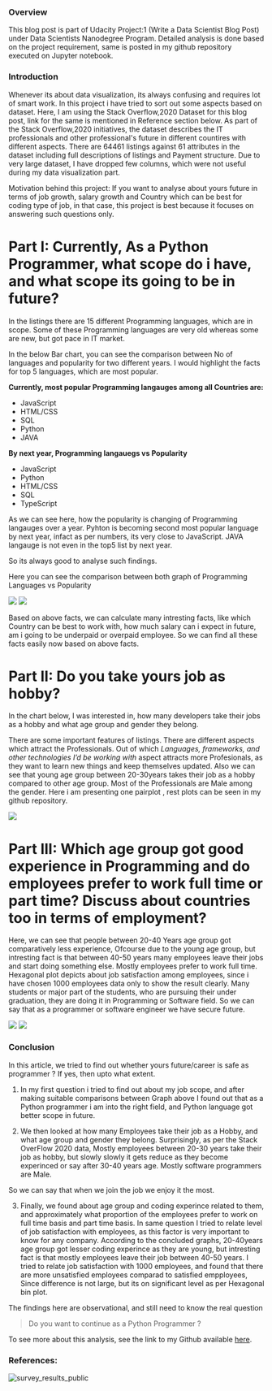 
### Overview
This blog post is part of Udacity Project:1 (Write a Data Scientist Blog Post) under Data Scientists Nanodegree Program. Detailed analysis is done based on the project requirement, same is posted in my github repository executed on Jupyter notebook.

### Introduction
Whenever its about data visualization, its always confusing and requires lot of smart work. In this project i have tried to sort out some aspects based on dataset.
Here, I am using the Stack Overflow,2020 Dataset for this blog post, link for the same is mentioned in Reference section below. As part of the Stack Overflow,2020 initiatives, the dataset describes the IT professionals and other professional's future in different countires with different aspects. There are 64461 listings against 61 attributes in the dataset including full descriptions of listings and Payment structure. Due to very large dataset, I have dropped few columns, which were not useful during my data visualization part. 

Motivation behind this project:
If you want to analyse about yours future in terms of job growth, salary growth and Country which can be best for coding type of job, in that case, this project is best because it focuses on answering such questions only.

# Part I: Currently, As a Python Programmer, what scope do i have, and what scope its going to be in future?
 
In the listings there are 15 different Programming languages, which are in scope. Some of these Programming languages are very old whereas some are new, but got pace in IT market.

In the below Bar chart, you can see the comparison between No of languages and popularity for two different years. I would highlight the facts for top 5 languages, which are most popular.

**Currently, most popular Programming langauges among all Countries are:**
* JavaScript
* HTML/CSS
* SQL
* Python
* JAVA

**By next year, Programming langauegs vs Popularity**
* JavaScript
* Python
* HTML/CSS
* SQL
* TypeScript

As we can see here, how the popularity is changing of Programming langauges over a year. 
Pyhton is becoming second most popular language by next year, infact as per numbers, its very close to JavaScript. JAVA langauge is not even in the top5 list by next year.

So its always good to analyse such findings. 
 

Here you can see the comparison between both graph of Programming Languages vs Popularity

![](a1.PNG)
![](a1_1.PNG)

Based on above facts, we can calculate many intresting facts, like which Country can be best to work with, how much salary can i expect in future, am i going to be underpaid or overpaid employee. So we can find all these facts easily now based on above facts.

# Part II: Do you take yours job as hobby?
In the chart below, I was interested in, how many developers take their jobs as a hobby and what age group and gender they belong.  

There are some important features of listings. There are different aspects which attract the Professionals. Out of which *Languages, frameworks, and other technologies I’d be working with* aspect attracts more Profesionals, as they want to learn new things and keep themselves updated. 
Also we can see that young age group between 20-30years takes their job as a hobby compared to other age group.
Most of the Professionals are Male among the gender.
Here i am presenting one pairplot , rest plots can be seen in my github repository.

 

![](a2.PNG)

# Part III: Which age group got good experience in Programming and do employees prefer to work full time or part time? Discuss about countries too in terms of employment?

Here, we can see that people between 20-40 Years age group got comparatively less experience, Ofcourse due to the young age group, but intresting fact is that between 40-50 years many employees leave their jobs and start doing something else. Mostly employees prefer to work full time. 
Hexagonal plot depicts about job satisfaction among employees, since i have chosen 1000 employees data only to show the result clearly.
Many students or major part of the students, who are pursuing their under graduation, they are doing it in Programming or Software field. So we can say that as a programmer or software engineer we have secure future.

![](3_1.PNG)
![](3_2.PNG)


### Conclusion
In this article, we tried to find out whether yours future/career is safe as programmer ? If yes, then upto what extent.

1. In my first question i tried to find out about my job scope, and after making suitable comparisons between Graph above I found out that as a Python programmer i am into the right field, and Python language got better scope in future.

2. We then looked at how many Employees take their job as a Hobby, and what age group and gender they belong.
Surprisingly, as per the Stack OverFlow 2020 data, Mostly employees between 20-30 years take their job as hobby, but slowly slowly it gets reduce as they become experinced or say after 30-40 years age. Mostly software programmers are Male. 

So we can say that when we join the job we enjoy it the most.

3. Finally, we found about age group and coding experince related to them, and approximately what proportion of the employees prefer to work on full time basis and part time basis. In same question I tried to relate level of job satisfaction with employees, as this factor is very important to know for any company.
According to the concluded graphs, 20-40years age group got lesser coding experince as they are young, but intresting fact is that mostly employees leave their job between 40-50 years. I tried to relate job satisfaction with 1000 employees, and found that there are more unsatisfied employees comparad to satisfied empployees, Since difference is not large, but its on significant level as per Hexagonal bin plot. 


The findings here are observational, and still need to know the real question

> Do you want to continue as a Python Programmer ?

To see more about this analysis, see the link to my Github available [here](https://github.com/rachit1010/rachit/blob/main/Worksheet%207_final.ipynb).

### References: 
![survey_results_public](https://drive.google.com/file/d/1dfGerWeWkcyQ9GX9x20rdSGj7WtEpzBB/view)
